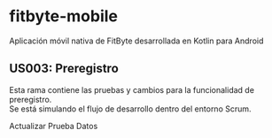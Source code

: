 # fitbyte-mobile

Aplicación móvil nativa de FitByte desarrollada en Kotlin para Android

## US003: Preregistro

Esta rama contiene las pruebas y cambios para la funcionalidad de preregistro.  
Se está simulando el flujo de desarrollo dentro del entorno Scrum.

Actualizar
Prueba
Datos
